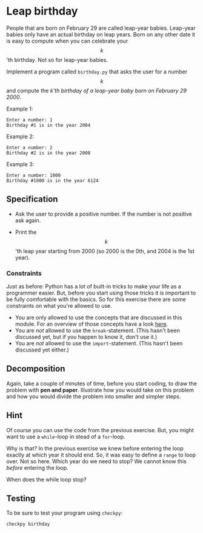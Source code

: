 # Leap birthday

People that are born on February 29 are called leap-year babies. Leap-year babies only have an actual birthday on leap years. Born on any other date it is easy to compute when you can celebrate your $$k$$'th birthday. Not so for leap-year babies.

Implement a program called `birthday.py` that asks the user for a number $$k$$ and compute the *k'th birthday of a leap-year baby born on February 29 2000*.

Example 1:

	Enter a number: 1
	Birthday #1 is in the year 2004

Example 2:

	Enter a number: 2
	Birthday #2 is in the year 2008

Example 3:

	Enter a number: 1000
	Birthday #1000 is in the year 6124

## Specification

* Ask the user to provide a positive number. If the number is not positive ask again.

* Print the $$k$$'th leap year starting from 2000 (so 2000 is the 0th, and 2004 is the 1st year).

### Constraints
Just as before: Python has a lot of built-in tricks to make your life as a programmer easier. But, before you start
using those tricks it is important to be fully comfortable with the basics. So for this
exercise there are some constraints on what you're allowed to use.

* You are only allowed to use the concepts that are discussed in this module.
For an overview of those concepts have a look [here](/python/en/overview).
* You are *not* allowed to use the `break`-statement. (This hasn't been discussed yet,
but if you happen to know it, don't use it.)
* You are *not* allowed to use the `import`-statement. (This hasn't been discussed yet either.)

## Decomposition
Again, take a couple of minutes of time, before you start coding, to draw the problem with **pen and paper**. Illustrate how you would take on this problem and how you would divide the problem into smaller and simpler steps.

## Hint
Of course you can use the code from the previous exercise. But, you might want to use a `while`-loop in stead of a `for`-loop.

Why is that? In the previous exercise we knew before entering the loop exactly at which year it should end. So, it was easy to define a `range` to loop over. Not so here. Which year do we need to stop? We cannot know this *before* entering the loop.

When does the while loop stop?

## Testing

To be sure to test your program using `checkpy`:

	checkpy birthday
